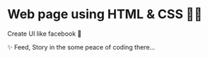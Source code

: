 # Web page using HTML & CSS 🧑‍💻

Create UI like facebook 💬


✨ Feed, Story in the some peace of coding there...

